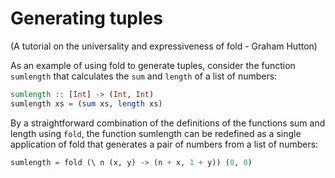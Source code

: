 # Generating tuples
(A tutorial on the universality and expressiveness of fold - Graham Hutton)

As an example of using fold to generate tuples, consider the function `sumlength` that calculates the `sum` and `length` of a list of numbers:

```hs
sumlength :: [Int] -> (Int, Int)
sumlength xs = (sum xs, length xs)
```

By a straightforward combination of the definitions of the functions sum and length using `fold`, the function sumlength can be redefined as a single
application of fold that generates a pair of numbers from a list of numbers:

```hs
sumlength = fold (\ n (x, y) -> (n + x, 1 + y)) (0, 0)
```
